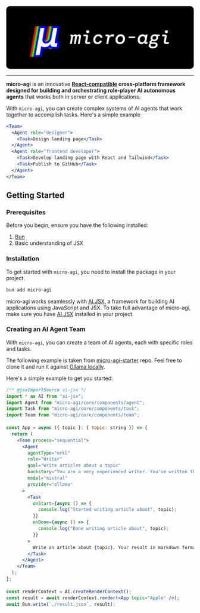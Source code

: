 <img src="./assets/banner.png"/>

---


**micro-agi** is an innovative **[React-compatible](/getting-started/why-jsx) cross-platform framework designed for building and orchestrating role-player AI autonomous agents** that works both in server or client applications.


With `micro-agi`, you can create complex systems of AI agents that work together to accomplish tasks. Here's a simple example

```jsx
<Team>
  <Agent role="designer">
    <Task>Design landing page</Task>
  </Agent>
  <Agent role="frontend developer">
    <Task>Develop landing page with React and Tailwind</Task>
    <Task>Publish to GitHub</Task>
  </Agent>
</Team>
```

## Getting Started

### Prerequisites

Before you begin, ensure you have the following installed:

1. [Bun](https://bun.sh)
2. Basic understanding of JSX


### Installation

To get started with `micro-agi`, you need to install the package in your project. 

```sh
bun add micro-agi
```

micro-agi works seamlessly with [AI.JSX](https://docs.ai-jsx.com), a framework for building AI applications using JavaScript and JSX. To take full advantage of micro-agi, make sure you have [AI.JSX](https://docs.ai-jsx.com) installed in your project.

### Creating an AI Agent Team

With `micro-agi`, you can create a team of AI agents, each with specific roles and tasks. 

The following example is taken from [micro-agi-starter](https://github.com/microchipgnu/micro-agi-starter/tree/main) repo. Feel free to clone it and run it against [Ollama locally](/getting-started/providers#run-ollama).

Here's a simple example to get you started:

```jsx
/** @jsxImportSource ai-jsx */
import * as AI from "ai-jsx";
import Agent from "micro-agi/core/components/agent";
import Task from "micro-agi/core/components/task";
import Team from "micro-agi/core/components/team";

const App = async ({ topic }: { topic: string }) => {
  return (
    <Team process="sequential">
      <Agent
        agentType="mrkl"
        role="Writer"
        goal="Write articles about a topic"
        backstory="You are a very experienced writer. You've written thousands of article in your career."
        model="mistral"
        provider="ollama"
      >
        <Task
          onStart={async () => {
            console.log("Started writing article about", topic);
          }}
          onDone={async () => {
            console.log("Done writing article about", topic);
          }}
        >
          Write an article about {topic}. Your result in markdown format.
        </Task>
      </Agent>
    </Team>
  );
};

const renderContext = AI.createRenderContext();
const result = await renderContext.render(<App topic="Apple" />);
await Bun.write(`./result.json`, result);
```

